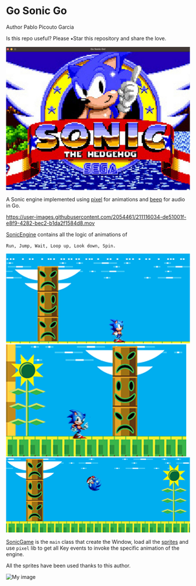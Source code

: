 # Go Sonic Go

Author Pablo Picouto Garcia

Is this repo useful? Please ⭑Star this repository and share the love.

![My image](img/title.png)

A Sonic engine implemented using [pixel](https://github.com/faiface/pixel) for animations and [beep](https://github.com/faiface/beep) for audio in Go.

https://user-images.githubusercontent.com/2054461/211116034-de51001f-e8f9-4282-bec2-b1da2f1584d8.mov

[SonicEngine](main/SonicEngine.go) contains all the logic of animations of 

```
Run, Jump, Wait, Loop up, Look down, Spin.
```
![My image](img/stop.png)
![My image](img/wait.png)
![My image](img/jump.png)

[SonicGame](main/SonicGame.go) is the ```main``` class that create the Window, load all the [sprites](sprites/) and use 
```pixel``` lib to get all Key events to invoke the specific animation of the engine.

All the sprites have been used thanks to this author.

![My image](img/sprites.png)





